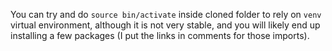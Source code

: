 You can try and do `source bin/activate` inside cloned folder to rely on `venv` virtual environment, although it is not very stable, and you will likely end up installing a few packages (I put the links in comments for those imports).
